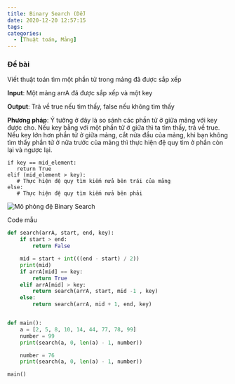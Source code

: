 ```yaml
---
title: Binary Search (Dễ)
date: 2020-12-20 12:57:15
tags:
categories:
  - [Thuật toán, Mảng]
---
```


### Đề bài

Viết thuật toán tìm một phần tử trong mảng đã được sắp xếp

**Input**:
Một mảng arrA đã được sắp xếp và một key

**Output**: Trả về true nếu tìm thấy, false nếu không tìm thấy

**Phương pháp**: Ý tưởng ở đây là so sánh các phần tử ở giữa mảng với key được cho. Nếu key bằng với một phần tử ở giữa thì ta tìm thấy, trả về true. Nếu key lớn hơn phần tử ở giữa mảng, cắt nửa đầu của mảng, khi bạn không tìm thấy phần tử ở nữa trước của mảng thì thực hiện đệ quy tìm ở phần còn lại và ngược lại.

```
if key == mid_element:
   return True
elif (mid_element > key):
   # Thực hiện đệ quy tìm kiếm nửa bên trái của mảng
else:
   # Thực hiện đệ quy tìm kiếm nửa bên phải
```

![Mô phỏng đệ Binary Search](https://i1.wp.com/algorithms.tutorialhorizon.com/files/2014/07/Binary-Search1.png?w=717&ssl=1)

Code mẫu

```python
def search(arrA, start, end, key):
    if start > end:
        return False

    mid = start + int(((end - start) / 2))
    print(mid)
    if arrA[mid] == key:
        return True
    elif arrA[mid] > key:
        return search(arrA, start, mid -1 , key)
    else:
        return search(arrA, mid + 1, end, key)


def main():
    a = [2, 5, 8, 10, 14, 44, 77, 78, 99]
    number = 99
    print(search(a, 0, len(a) - 1, number))

    number = 76
    print(search(a, 0, len(a) - 1, number))

main()
```
